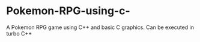 # Pokemon-RPG-using-c-
A Pokemon RPG game using C++ and basic C graphics. Can be executed in turbo C++
